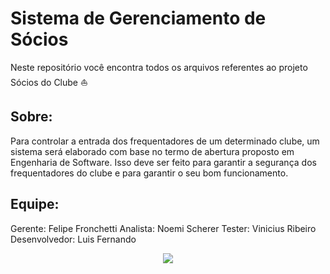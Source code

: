 # Sistema de Gerenciamento de Sócios
Neste repositório você encontra todos os arquivos referentes ao projeto Sócios do Clube :boat: 
## Sobre:
Para controlar a entrada dos frequentadores de um determinado clube, um sistema será elaborado com base no termo de abertura proposto em Engenharia de Software. Isso deve ser feito para garantir a segurança dos frequentadores do clube e para garantir o seu bom funcionamento. 
## Equipe:
Gerente: Felipe Fronchetti
Analista: Noemi Scherer
Tester: Vinicius Ribeiro
Desenvolvedor: Luis Fernando
<div style="text-align:center"><img src ="http://static.panoramio.com/photos/original/8422793.jpg" /></div>
